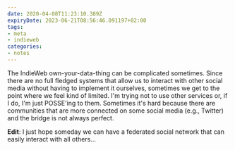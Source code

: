 ```yaml
---
date: 2020-04-08T11:23:10.389Z
expiryDate: 2023-06-21T08:56:46.091197+02:00
tags:
- meta
- indieweb
categories:
- notes
---
```


The IndieWeb own-your-data-thing can be complicated sometimes. Since there are no full fledged systems that allow us to interact with other social media without having to implement it ourselves, sometimes we get to the point where we feel kind of limited. I'm trying not to use other services or, if I do, I'm just POSSE'ing to them. Sometimes it's hard because there are communities that are more connected on some social media (e.g., Twitter) and the bridge is not always perfect.

**Edit**: I just hope someday we can have a federated social network that can easily interact with all others...
